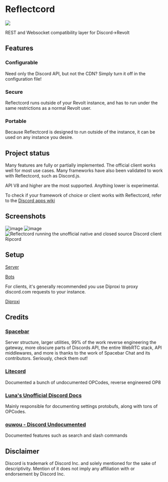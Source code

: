 # Reflectcord
[<img src="https://img.shields.io/badge/dynamic/json?labelColor=ff6e6d&color=15283f&label=Revolt%20Server&query=member_count&suffix=%20Members&url=https%3A%2F%2Fapi.revolt.chat%2Finvites%2FsasJBbfb&style=for-the-badge&cacheSeconds=60" />](https://rvlt.gg/sasJBbfb) <!-- @EnokiUN made this uwu -->

REST and Websocket compatibility layer for Discord->Revolt

## Features

### Configurable

Need only the Discord API, but not the CDN? Simply turn it off in the configuration file!

### Secure

Reflectcord runs outside of your Revolt instance, and has to run under the same restrictions as a normal Revolt user.

### Portable

Because Reflectcord is designed to run outside of the instance, it can be used on any instance you desire.

## Project status

Many features are fully or partially implemented. The official client works well for most use cases. Many frameworks have also been validated to work with Reflectcord, such as Discord.js.

API V8 and higher are the most supported. Anything lower is experimental.

To check if your framework of choice or client works with Reflectcord, refer to the [Discord apps wiki](https://github.com/V3L0C1T13S/reflectcord/wiki/Discord-Apps-Wiki)

## Screenshots

![image](https://user-images.githubusercontent.com/51764975/212494409-017dd53d-a958-4a0e-bdfa-2af3f26bd62d.png)
![image](https://user-images.githubusercontent.com/51764975/212494374-ce01cedb-31fd-4431-bb67-08ae6a70d2f9.png)
![Reflectcord running the unofficial native and closed source Discord client Ripcord](https://user-images.githubusercontent.com/51764975/226075337-e721b96d-818e-4157-abcc-0ae6a7bbddb7.png)

## Setup

[Server](docs/setup.md)

[Bots](docs/bot_setup.md)

For clients, it's generally recommended you use Diproxi to proxy discord.com requests to your instance.

[Diproxi](docs/diproxi_setup.md)

## Credits

### [Spacebar](https://github.com/spacebarchat)
Server structure, larger utilities, 99% of the work reverse engineering the gateway, more obscure parts of Discords API, the entire WebRTC stack, API middlewares, and more is thanks to the work of Spacebar Chat and its contributors. Seriously, check them out!

### [Litecord](https://gitlab.com/litecord/litecord)
Documented a bunch of undocumented OPCodes, reverse engineered OP8

### [Luna's Unofficial Discord Docs](https://luna.gitlab.io/discord-unofficial-docs)
Mainly responsible for documenting settings protobufs, along with tons of OPCodes.

### [ouwou - Discord Undocumented](https://github.com/ouwou/discord-undocumented)
Documented features such as search and slash commands

## Disclaimer
Discord is trademark of Discord Inc. and solely mentioned for the sake of descriptivity. Mention of it does not imply any affiliation with or endorsement by Discord Inc.
